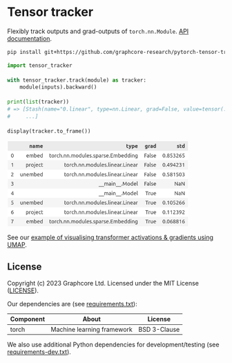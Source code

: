 # Tensor tracker

Flexibly track outputs and grad-outputs of `torch.nn.Module`. [API documentation](https://graphcore-research.github.io/pytorch-tensor-tracker/).

```bash
pip install git+https://github.com/graphcore-research/pytorch-tensor-tracker
```

```python
import tensor_tracker

with tensor_tracker.track(module) as tracker:
    module(inputs).backward()

print(list(tracker))
# => [Stash(name="0.linear", type=nn.Linear, grad=False, value=tensor(...)),
#     ...]

display(tracker.to_frame())
```

<img src="doc/usage_to_frame.png" alt="tensor tracker to_frame output" style="width:30em;"/>

See our [example of visualising transformer activations & gradients using UMAP](doc/Example.ipynb).

## License

Copyright (c) 2023 Graphcore Ltd. Licensed under the MIT License ([LICENSE](LICENSE)).

Our dependencies are (see [requirements.txt](requirements.txt)):

| Component | About | License |
| --- | --- | --- |
| torch | Machine learning framework | BSD 3-Clause |

We also use additional Python dependencies for development/testing (see [requirements-dev.txt](requirements-dev.txt)).
